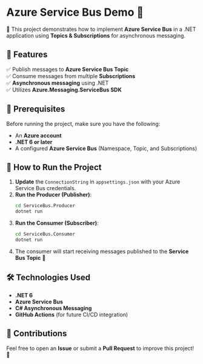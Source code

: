 # **Azure Service Bus Demo 🎯**  

🚀 This project demonstrates how to implement **Azure Service Bus** in a .NET application using **Topics & Subscriptions** for asynchronous messaging.  

## **📌 Features**  
✅ Publish messages to **Azure Service Bus Topic**  
✅ Consume messages from multiple **Subscriptions**  
✅ **Asynchronous messaging** using .NET  
✅ Utilizes **Azure.Messaging.ServiceBus SDK**  

## **🔧 Prerequisites**  
Before running the project, make sure you have the following:  
- An **Azure account**  
- **.NET 6 or later**  
- A configured **Azure Service Bus** (Namespace, Topic, and Subscriptions)  

## **🚀 How to Run the Project**  
1. **Update** the `ConnectionString` in `appsettings.json` with your Azure Service Bus credentials.  
2. **Run the Producer (Publisher)**:  
   ```sh
   cd ServiceBus.Producer  
   dotnet run  
   ```  
3. **Run the Consumer (Subscriber)**:  
   ```sh
   cd ServiceBus.Consumer  
   dotnet run  
   ```  
4. The consumer will start receiving messages published to the **Service Bus Topic** 🎉  

## **🛠 Technologies Used**  
- **.NET 6**  
- **Azure Service Bus**  
- **C# Asynchronous Messaging**  
- **GitHub Actions** (for future CI/CD integration)  

## **🤝 Contributions**  
Feel free to open an **Issue** or submit a **Pull Request** to improve this project! 🚀  
